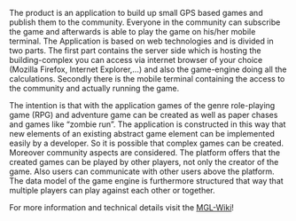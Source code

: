 The product is an application to build up small GPS based games and publish them to the community. Everyone in the community can subscribe the game and afterwards is able to play the game on his/her mobile terminal. The Application is based on web technologies and is divided in two parts. The first part contains the server side which is hosting the building-complex you can access via internet browser of your choice (Mozilla Firefox, Internet Explorer,...) and also the game-engine doing all the calculations. Secondly there is the mobile terminal containing the access to the community and actually running the game.

The intention is that with the application games of the genre role-playing game (RPG) and adventure game can be created as well as paper chases and games like “zombie run”. The application is constructed in this way that new elements of an existing abstract game element can be implemented easily by a developer. So it is possible that complex games can be created. Moreover community aspects are considered. The platform offers that the created games can be played by other players, not only the creator of the game. Also users can communicate with other users above the platform. The data model of the game engine is furthermore structured that way that multiple players can play against each other or together.

For more information and technical details visit the [MGL-Wiki](https://github.com/MobileGamingLabMobile/MGL/wiki)!

